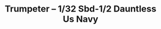 ---
layout: product
title: "Trumpeter – 1/32 Sbd-1/2 Dauntless Us Navy"
price: "9200" 
desc: "N/A"
img_path: "/assets/img/TRU02241.jpg"
brand: "N/A"
available: false
special_offer: false
new: false
soon: false
cat: "010000"
subcat: "013400"
subsubcat: "0N/A"
sifra: "TRU02241"
---